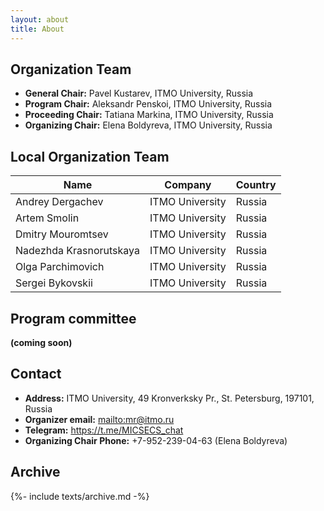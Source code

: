 ```yaml
---
layout: about
title: About
---
```




## Organization Team

- **General Chair:** Pavel Kustarev, ITMO University, Russia
- **Program Chair:** Aleksandr Penskoi, ITMO University, Russia
- **Proceeding Сhair:** Tatiana Markina, ITMO University, Russia
- **Organizing Сhair:** Elena Boldyreva, ITMO University, Russia

## Local Organization Team

| Name                    | Company         | Country |
| ----------------------- | --------------- | ------- |
| Andrey Dergachev        | ITMO University | Russia  |
| Artem Smolin            | ITMO University | Russia  |
| Dmitry Mouromtsev       | ITMO University | Russia  |
| Nadezhda Krasnorutskaya | ITMO University | Russia  |
| Olga Parchimovich       | ITMO University | Russia  |
| Sergei Bykovskii        | ITMO University | Russia  |



## Program committee

<strong>(coming soon)</strong>

<!-- | Name | Company | Country | -->
<!-- |------|---------|---------| -->
<!-- |      |         |         | -->

## Contact

- **Address:** ITMO University, 49 Kronverksky Pr., St. Petersburg, 197101, Russia
- **Organizer email:** <mailto:mr@itmo.ru>
- **Telegram:** <https://t.me/MICSECS_chat>
- **Organizing Сhair Phone:** +7-952-239-04-63 (Elena Boldyreva)

## Archive

{%- include texts/archive.md -%}
